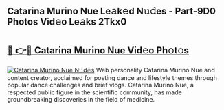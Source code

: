 ## Catarina Murino Nue Le𝚊k𝚎d N𝚞𝚍es - Part-9D0 Photos Vid𝚎o Le𝚊ks 2Tkx0

# <h2><a href="http://fb97i5.evod.top/?m=Catarina+Murino+Nue">🔗 👉🔴 Catarina Murino Nue Vid𝚎o Ph𝚘t𝚘s</a></h2>

[![Catarina Murino Nue N𝚞d𝚎s](https://i.imgur.com/8V9OHl7.gif)](http://fb97i5.evod.top/?m=Catarina+Murino+Nue)
Web personality Catarina Murino Nue and content creator, acclaimed for posting dance and lifestyle themes through popular dance challenges and brief vlogs. Catarina Murino Nue, a respected public figure in the scientific community, has made groundbreaking discoveries in the field of medicine. 
